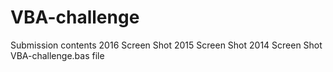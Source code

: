 # VBA-challenge
Submission contents
    2016 Screen Shot
    2015 Screen Shot
    2014 Screen Shot
    VBA-challenge.bas file
